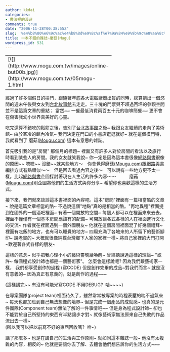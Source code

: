 ```yaml
---
author: kkdai
categories:
- 書海裡的漫遊
comments: true
date: "2006-11-28T00:38:55Z"
slug: '%e4%b8%80%e6%9c%ac%e4%b8%8d%e9%8c%af%e7%9a%84%e9%9b%9c%e8%aa%8c%e7%a3%a8%e8%8f%87mugu'
title: 一本不錯的雜誌~磨菇(Mugu)
wordpress_id: 531
---
```


<table cellpadding="0" width="740" border="0" cellspacing="0" ><tbody ><tr >
<td width="200" >[![](http://www.mogu.com.tw/images/online-but00b.jpg)](http://www.mogu.com.tw/05mogu-1.htm)
</td></tr></tbody></table>

經過了許多個假日的拼鬥，跟隨著年底各大電腦廠商出貨的同時，總算擠出一個悠閒的週末午後與女友到[台北故事館](http://www.storyhouse.com.tw/)去走走。三十塊的門票與不超過百坪的參觀空間並不是這篇文章的重點； 當然~~ 一餐最低消費兩百五十元的咖啡簡餐~~ 更不會在傷害我幼小世界真美好的心靈。

吃完還算不錯吃的鬆餅之後，告別了[台北故事館](http://www.storyhouse.com.tw/)之後~ 我跟女友繼續的走向了美術館~ 由於寒冷的館內冷氣~ 我們決定在門口的小書店逛逛就好~ 就在這個模門特，我就看到了 磨菇([Mougu.com](http://www.mogu.com.tw/)) 這本有意思的雜誌。

首先吸引我的是"房間" 那個月的標題~ 裡面又有許多人對於房間的看法以及旅行時看到某些人的房間。我的女友就笑我說~ 你一定是因為這本書很像[網路與書](http://www.netandbooks.com/)很像的原因~~ 嗯嗯~~ 沒錯~~就某些地方～　你會覺得磨菇([Mougu.com](http://www.mogu.com.tw/))跟[網路與書](http://www.netandbooks.com/)編排方式有點類似～～　但是回去看過內容之後～　可以說有一些地方更不太一樣。比起[網路與書](http://www.netandbooks.com/)企圖探討著現在人生活的許多內容～～　　　磨菇([Mougu.com](http://www.mogu.com.tw/))則企圖將他們的生活方式與你分享~ 希望你也喜歡這樣的生活方式。

接下來，我們就來談談這本書裡面的內容吧。這本"房間"裡面有一篇相當酷的文章~ 說是這篇文章相當的酷~  不過說這個"地點"真的是相當的酷。"再地異種"裡面提到在國外的一個酒吧裡面~ 有著一個開放的空間~ 每個人都可以在裡面來來去去，裡面不僅僅有一個基本房間應該有的配備~ 可開放讓各式各樣的人在裡面進行文化的交流~  作者就在裡面遇到一個外國朋友~ 他就在這個房間裡面混了好幾個禮拜~ 裡面有吃飯的地方，也有可以睡覺的地方~ 四周充滿了各地來的人所留下的藝術腳印~   說老實的~ 大概就很像純樸台灣鄉下人家的家裡一樣~ 將自己家裡的大門打開~歡迎著各式各樣的朋友~ 

這樣的意念~ 似乎把我心理小小的藝術靈魂給喚醒~ 曾經聽說過這樣的理論~ "或許~ 每個程式設計師也都是一個藝術家"。 怎麼會這樣說呢? 因為我們跟藝術家一樣， 我們都享受創作的過程 (寫CODE) 但是創作完畢的成品~對我們而言~ 就是沒有意義的~ 因為真正有意義的，就是創作的過程~~~  

(這樣講完~~ 有沒有可能光寫CODE 不用DEBUG?  哈~~~~)

在專案團隊(project team)裡面待久了，雖然常常被專案的時程表壓的喘不過氣來~ 每天也都加班到自己無法想像的境界~ 但是完成一個產品的成就感~ 也真的是元件團隊(Component team)無法了解的一件事情吧~~ 但是身為程式設計師~ 卻也不能對於自己所堅持的東西有半點讓步才對~  就像藝術家無法原來自己失敗的作品流出去一樣~  
(所以我可以把以前寫不好的東西回收嗎?  哈~)

講了那麼多~ 也是在講自己的生活與工作原則~ 就如同這本雜誌一般~ 他沒有太複雜的內容，相反的~ 他就是要讓你去了解、去體會他們想告訴你的生活方式~~~
